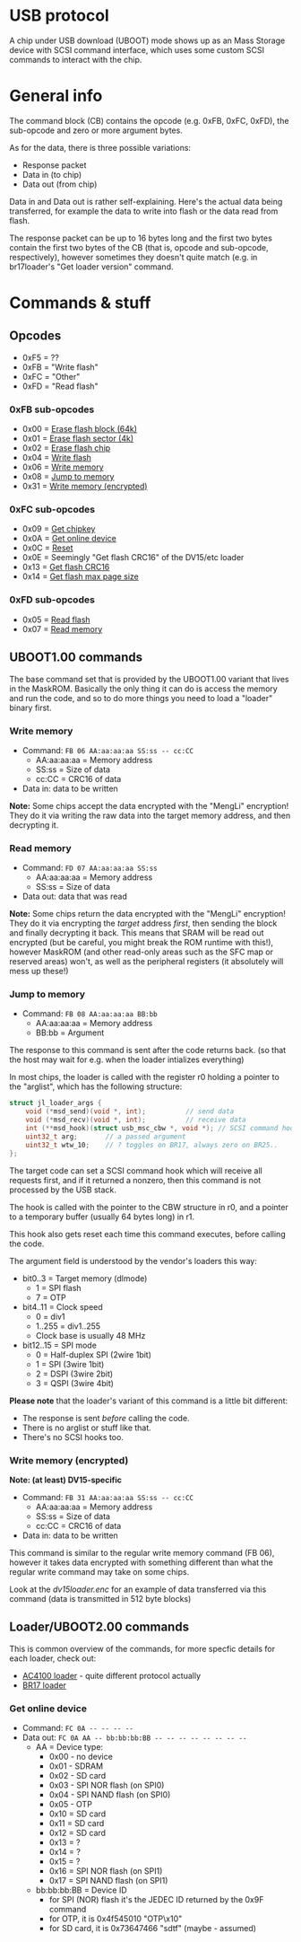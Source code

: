 # USB protocol

A chip under USB download (UBOOT) mode shows up as an Mass Storage device with SCSI command interface, which uses some custom SCSI commands
to interact with the chip.

# General info

The command block (CB) contains the opcode (e.g. 0xFB, 0xFC, 0xFD), the sub-opcode and zero or more argument bytes.

As for the data, there is three possible variations:
- Response packet
- Data in (to chip)
- Data out (from chip)

Data in and Data out is rather self-explaining. Here's the actual data being transferred, for example the data to write into flash or the data read from flash.

The response packet can be up to 16 bytes long and the first two bytes contain the first two bytes of the CB (that is, opcode and sub-opcode, respectively),
however sometimes they doesn't quite match (e.g. in br17loader's "Get loader version" command.

# Commands & stuff

## Opcodes

- 0xF5 = ??
- 0xFB = "Write flash"
- 0xFC = "Other"
- 0xFD = "Read flash"

### 0xFB sub-opcodes

- 0x00 = [Erase flash block (64k)](#erase-flash-block-64k)
- 0x01 = [Erase flash sector (4k)](#erase-flash-sector-4k)
- 0x02 = [Erase flash chip](#erase-flash-chip)
- 0x04 = [Write flash](#write-flash)
- 0x06 = [Write memory](#write-memory)
- 0x08 = [Jump to memory](#jump-to-memory)
- 0x31 = [Write memory (encrypted)](#write-memory-encrypted)

### 0xFC sub-opcodes

- 0x09 = [Get chipkey](#get-chipkey)
- 0x0A = [Get online device](#get-online-device)
- 0x0C = [Reset](#reset)
- 0x0E = Seemingly "Get flash CRC16" of the DV15/etc loader
- 0x13 = [Get flash CRC16](#get-flash-crc16)
- 0x14 = [Get flash max page size](#get-flash-max-page-size)

### 0xFD sub-opcodes

- 0x05 = [Read flash](#read-flash)
- 0x07 = [Read memory](#read-memory)

## UBOOT1.00 commands

The base command set that is provided by the UBOOT1.00 variant that lives in the MaskROM.
Basically the only thing it can do is access the memory and run the code,
and so to do more things you need to load a "loader" binary first.

### Write memory

- Command: `FB 06 AA:aa:aa:aa SS:ss -- cc:CC`
  * AA:aa:aa:aa = Memory address
  * SS:ss = Size of data
  * cc:CC = CRC16 of data
- Data in: data to be written

**Note:** Some chips accept the data encrypted with the "MengLi" encryption!
They do it via writing the raw data into the target memory address, and then decrypting it.

### Read memory

- Command: `FD 07 AA:aa:aa:aa SS:ss`
  * AA:aa:aa:aa = Memory address
  * SS:ss = Size of data
- Data out: data that was read

**Note:** Some chips return the data encrypted with the "MengLi" encryption!
They do it via encrypting the *target* address *first*, then sending the block and finally decrypting it back.
This means that SRAM will be read out encrypted (but be careful, you might break the ROM runtime with this!),
however MaskROM (and other read-only areas such as the SFC map or reserved areas) won't,
as well as the peripheral registers (it absolutely will mess up these!)

### Jump to memory

- Command: `FB 08 AA:aa:aa:aa BB:bb`
  * AA:aa:aa:aa = Memory address
  * BB:bb = Argument

The response to this command is sent after the code returns back. (so that the host may wait for e.g. when the loader intializes everything)

In most chips, the loader is called with the register r0 holding a pointer to the "arglist", which has the following structure:
```c
struct jl_loader_args {
	void (*msd_send)(void *, int);			// send data
	void (*msd_recv)(void *, int);			// receive data
	int (**msd_hook)(struct usb_msc_cbw *, void *);	// SCSI command hook
	uint32_t arg;		// a passed argument
	uint32_t wtw_10;	// ? toggles on BR17, always zero on BR25..
};
```

The target code can set a SCSI command hook which will receive all requests first,
and if it returned a nonzero, then this command is not processed by the USB stack.

The hook is called with the pointer to the CBW structure in r0, and a pointer to a temporary buffer (usually 64 bytes long) in r1.

This hook also gets reset each time this command executes, before calling the code.

The argument field is understood by the vendor's loaders this way:
- bit0..3 = Target memory (dlmode)
  * 1 = SPI flash
  * 7 = OTP
- bit4..11 = Clock speed
  * 0 = div1
  * 1..255 = div1..255
  * Clock base is usually 48 MHz
- bit12..15 = SPI mode
  * 0 = Half-duplex SPI (2wire 1bit)
  * 1 = SPI (3wire 1bit)
  * 2 = DSPI (3wire 2bit)
  * 3 = QSPI (3wire 4bit)

**Please note** that the loader's variant of this command is a little bit different:
- The response is sent *before* calling the code.
- There is no arglist or stuff like that.
- There's no SCSI hooks too.

### Write memory (encrypted)

**Note: (at least) DV15-specific**

- Command: `FB 31 AA:aa:aa:aa SS:ss -- cc:CC`
  * AA:aa:aa:aa = Memory address
  * SS:ss = Size of data
  * cc:CC = CRC16 of data
- Data in: data to be written

This command is similar to the regular write memory command (FB 06),
however it takes data encrypted with something different than what the regular write command may take on some chips.

Look at the *dv15loader.enc* for an example of data transferred via this command (data is transmitted in 512 byte blocks)

## Loader/UBOOT2.00 commands

This is common overview of the commands, for more specfic details for each loader, check out:
- [AC4100 loader](ac4100loader.md) - quite different protocol actually
- [BR17 loader](br17loader.md)

### Get online device

- Command: `FC 0A -- -- -- --`
- Data out: `FC 0A AA -- bb:bb:bb:BB -- -- -- -- -- -- -- --`
  * AA = Device type:
    * 0x00 - no device
    * 0x01 - SDRAM
    * 0x02 - SD card
    * 0x03 - SPI NOR flash (on SPI0)
    * 0x04 - SPI NAND flash (on SPI0)
    * 0x05 - OTP
    * 0x10 = SD card
    * 0x11 = SD card
    * 0x12 = SD card
    * 0x13 = ?
    * 0x14 = ?
    * 0x15 = ?
    * 0x16 = SPI NOR flash (on SPI1)
    * 0x17 = SPI NAND flash (on SPI1)
  * bb:bb:bb:BB = Device ID
    * for SPI (NOR) flash it's the JEDEC ID returned by the 0x9F command
    * for OTP, it is 0x4f545010 "OTP\x10"
    * for SD card, it is 0x73647466 "sdtf" (maybe - assumed)
